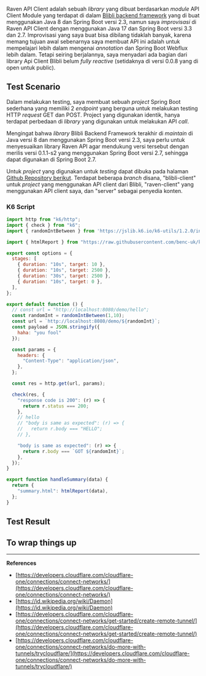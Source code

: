 Raven API Client adalah sebuah _library_ yang dibuat berdasarkan _module_ API Client Module yang terdapat di dalam [Blibli backend framework](https://github.com/bliblidotcom/blibli-backend-framework/tree/master) yang di buat menggunakan Java 8 dan Spring Boot versi 2.3, namun saya _improvisasi_ di Raven API Client dengan menggunakan Java 17 dan Spring Boot versi 3.3 dan 2.7. Improvisasi yang saya buat bisa dibilang tidaklah banyak, karena memang tujuan awal sebenarnya saya membuat API ini adalah untuk mempelajari lebih dalam mengenai _annotation_ dan Spring Boot Webflux lebih dalam. Tetapi seiring berjalannya, saya menyadari ada bagian dari library Api Client Blibli belum _fully reactive_ (setidaknya di versi 0.0.8 yang di open untuk public).

## Test Scenario

Dalam melakukan testing, saya membuat sebuah _project_ Spring Boot sederhana yang memiliki 2 _endpoint_ yang berguna untuk melakukan testing HTTP _request_ GET dan POST. Project yang digunakan identik, hanya terdapat perbedaan di _library_ yang digunakan untuk melakukan API _call_.

Mengingat bahwa _library_ Blibli Backend Framework terakhir di _maintain_ di Java versi 8 dan menggunakan Spring Boot versi 2.3, saya perlu untuk menyesuaikan library Raven API agar mendukung versi tersebut dengan merilis versi 0.1.1-s2 yang menggunakan Spring Boot versi 2.7, sehingga dapat digunakan di Spring Boot 2.7.

Untuk _project_ yang digunakan untuk _testing_ dapat dibuka pada halaman [Github Repository berikut](https://github.com/richard483/raven-benchmark). Terdapat beberapa _branch_ disana, "blibli-client" untuk _project_ yang menggunakan API client dari Blibli, "raven-client" yang menggunakan API client saya, dan "server" sebagai penyedia konten.

### K6 Script

```js
import http from "k6/http";
import { check } from "k6";
import { randomIntBetween } from 'https://jslib.k6.io/k6-utils/1.2.0/index.js';

import { htmlReport } from "https://raw.githubusercontent.com/benc-uk/k6-reporter/main/dist/bundle.js";

export const options = {
  stages: [
    { duration: "10s", target: 10 },
    { duration: "10s", target: 2500 },
    { duration: "30s", target: 2500 },
    { duration: "10s", target: 0 },
  ],
};

export default function () {
  // const url = "http://localhost:8080/demo/hello";
  const randomInt = randomIntBetween(1,10);
  const url = `http://localhost:8080/demo/${randomInt}`;
  const payload = JSON.stringify({
    haha: "you fool"
  });

  const params = {
    headers: {
      "Content-Type": "application/json",
    },
  };

  const res = http.get(url, params);

  check(res, {
    "response code is 200": (r) => {
      return r.status === 200;
    },
    // hello
    // "body is same as expected": (r) => {
    //   return r.body === "HELLO";
    // },

    "body is same as expected": (r) => {
      return r.body === `GOT ${randomInt}`;
    },
  });
}

export function handleSummary(data) {
  return {
    "summary.html": htmlReport(data),
  };
}

```


## Test Result

## To wrap things up

---

**References**

- [https://developers.cloudflare.com/cloudflare-one/connections/connect-networks/](https://developers.cloudflare.com/cloudflare-one/connections/connect-networks/)
- [https://id.wikipedia.org/wiki/Daemon](https://id.wikipedia.org/wiki/Daemon)
- [https://developers.cloudflare.com/cloudflare-one/connections/connect-networks/get-started/create-remote-tunnel/](https://developers.cloudflare.com/cloudflare-one/connections/connect-networks/get-started/create-remote-tunnel/)
- [https://developers.cloudflare.com/cloudflare-one/connections/connect-networks/do-more-with-tunnels/trycloudflare/](https://developers.cloudflare.com/cloudflare-one/connections/connect-networks/do-more-with-tunnels/trycloudflare/)

